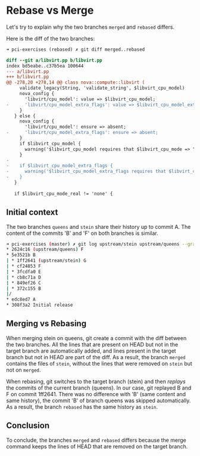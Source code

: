 # Rebase vs Merge

Let's try to explain why the two branches `merged` and `rebased` differs.

Here is the diff of the two branches:

```diff
➜ pci-exercises (rebased) ✗ git diff merged..rebased

diff --git a/libvirt.pp b/libvirt.pp
index bd5eabe..c37b5ea 100644
--- a/libvirt.pp
+++ b/libvirt.pp
@@ -278,20 +278,14 @@ class nova::compute::libvirt (
     validate_legacy(String, 'validate_string', $libvirt_cpu_model)
     nova_config {
       'libvirt/cpu_model': value => $libvirt_cpu_model;
-      'libvirt/cpu_model_extra_flags': value => $libvirt_cpu_model_extra_flags;
     }
   } else {
     nova_config {
       'libvirt/cpu_model': ensure => absent;
-      'libvirt/cpu_model_extra_flags': ensure => absent;
     }
     if $libvirt_cpu_model {
       warning('$libvirt_cpu_model requires that $libvirt_cpu_mode => "custom" and will be ignored')
     }
-
-    if $libvirt_cpu_model_extra_flags {
-      warning('$libvirt_cpu_model_extra_flags requires that $libvirt_cpu_mode => "custom" and will be ignored')
-    }
   }
 
   if $libvirt_cpu_mode_real != 'none' {
```

## Initial context

The two branches `queens` and `stein` share their history up to commit A. The
content of the commits 'B' and 'F' on both branches is similar.

```sh
➜ pci-exercises (master) ✗ git log upstream/stein upstream/queens --graph --oneline
* 2624c16 (upstream/queens) F
* 5e3521b B
| * 1ff2641 (upstream/stein) G
| * cf24853 F
| * 3fcdfa0 E
| * cb8c71a D
| * 849ef26 C
| * 372c155 B
|/
* edc8ed7 A
* 308f3a2 Initial release
```

## Merging vs Rebasing

When merging stein on queens, git create a commit with the diff between the two branches. All the lines that are present on HEAD but not in the target branch are automatically added, and lines present in the target branch but not in HEAD are part of the diff. As a result, the branch `merged` contains the files of `stein`, without the lines that were removed on `stein` but not on `merged`.

When rebasing, git switches to the target branch (stein) and then *replays* the
commits of the current branch (queens). In our case, git replayed B and F on
commit 1ff2641. There was no difference with 'B' (same content and same
history), the commit 'B' of branch queens was skipped automatically. As a result, the branch `rebased` has the same history as `stein`.

## Conclusion

To conclude, the branches `merged` and `rebased` differs because the merge command keeps the lines of HEAD that are removed on the target branch.
